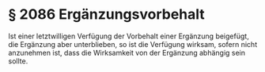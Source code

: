 # § 2086 Ergänzungsvorbehalt
Ist einer letztwilligen Verfügung der Vorbehalt einer Ergänzung beigefügt, die Ergänzung aber unterblieben, so ist die Verfügung wirksam, sofern nicht anzunehmen ist, dass die Wirksamkeit von der Ergänzung abhängig sein sollte.